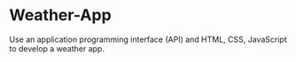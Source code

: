 # Weather-App
Use an application programming interface (API) and HTML, CSS, JavaScript to develop a weather app.
